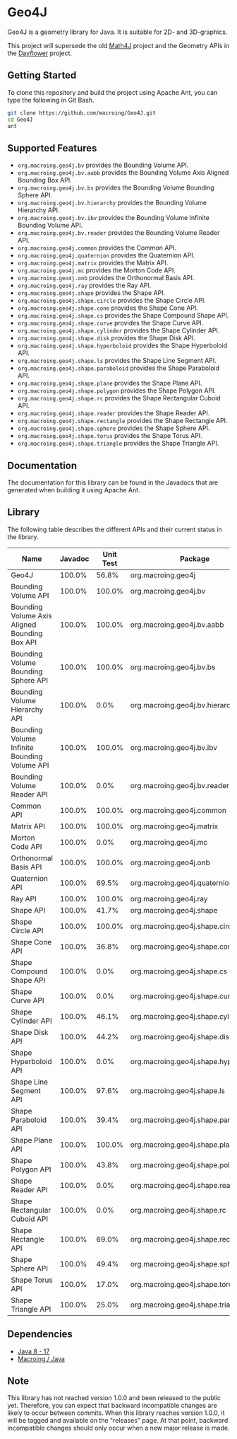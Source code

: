 Geo4J
=====
Geo4J is a geometry library for Java. It is suitable for 2D- and 3D-graphics.

This project will supersede the old [Math4J](https://github.com/macroing/Math4J) project and the Geometry APIs in the [Dayflower](https://github.com/macroing/Dayflower) project.

Getting Started
---------------
To clone this repository and build the project using Apache Ant, you can type the following in Git Bash.

```bash
git clone https://github.com/macroing/Geo4J.git
cd Geo4J
ant
```

Supported Features
------------------
 - `org.macroing.geo4j.bv` provides the Bounding Volume API.
 - `org.macroing.geo4j.bv.aabb` provides the Bounding Volume Axis Aligned Bounding Box API.
 - `org.macroing.geo4j.bv.bs` provides the Bounding Volume Bounding Sphere API.
 - `org.macroing.geo4j.bv.hierarchy` provides the Bounding Volume Hierarchy API.
 - `org.macroing.geo4j.bv.ibv` provides the Bounding Volume Infinite Bounding Volume API.
 - `org.macroing.geo4j.bv.reader` provides the Bounding Volume Reader API.
 - `org.macroing.geo4j.common` provides the Common API.
 - `org.macroing.geo4j.quaternion` provides the Quaternion API.
 - `org.macroing.geo4j.matrix` provides the Matrix API.
 - `org.macroing.geo4j.mc` provides the Morton Code API.
 - `org.macroing.geo4j.onb` provides the Orthonormal Basis API.
 - `org.macroing.geo4j.ray` provides the Ray API.
 - `org.macroing.geo4j.shape` provides the Shape API.
 - `org.macroing.geo4j.shape.circle` provides the Shape Circle API.
 - `org.macroing.geo4j.shape.cone` provides the Shape Cone API.
 - `org.macroing.geo4j.shape.cs` provides the Shape Compound Shape API.
 - `org.macroing.geo4j.shape.curve` provides the Shape Curve API.
 - `org.macroing.geo4j.shape.cylinder` provides the Shape Cylinder API.
 - `org.macroing.geo4j.shape.disk` provides the Shape Disk API.
 - `org.macroing.geo4j.shape.hyperboloid` provides the Shape Hyperboloid API.
 - `org.macroing.geo4j.shape.ls` provides the Shape Line Segment API.
 - `org.macroing.geo4j.shape.paraboloid` provides the Shape Paraboloid API.
 - `org.macroing.geo4j.shape.plane` provides the Shape Plane API.
 - `org.macroing.geo4j.shape.polygon` provides the Shape Polygon API.
 - `org.macroing.geo4j.shape.rc` provides the Shape Rectangular Cuboid API.
 - `org.macroing.geo4j.shape.reader` provides the Shape Reader API.
 - `org.macroing.geo4j.shape.rectangle` provides the Shape Rectangle API.
 - `org.macroing.geo4j.shape.sphere` provides the Shape Sphere API.
 - `org.macroing.geo4j.shape.torus` provides the Shape Torus API.
 - `org.macroing.geo4j.shape.triangle` provides the Shape Triangle API.

Documentation
-------------
The documentation for this library can be found in the Javadocs that are generated when building it using Apache Ant.

Library
-------
The following table describes the different APIs and their current status in the library.

| Name                                          | Javadoc | Unit Test | Package                              |
| --------------------------------------------- | ------- | --------- | ------------------------------------ |
| Geo4J                                         | 100.0%  |  56.8%    | org.macroing.geo4j                   |
| Bounding Volume API                           | 100.0%  | 100.0%    | org.macroing.geo4j.bv                |
| Bounding Volume Axis Aligned Bounding Box API | 100.0%  | 100.0%    | org.macroing.geo4j.bv.aabb           |
| Bounding Volume Bounding Sphere API           | 100.0%  | 100.0%    | org.macroing.geo4j.bv.bs             |
| Bounding Volume Hierarchy API                 | 100.0%  |   0.0%    | org.macroing.geo4j.bv.hierarchy      |
| Bounding Volume Infinite Bounding Volume API  | 100.0%  | 100.0%    | org.macroing.geo4j.bv.ibv            |
| Bounding Volume Reader API                    | 100.0%  |   0.0%    | org.macroing.geo4j.bv.reader         |
| Common API                                    | 100.0%  | 100.0%    | org.macroing.geo4j.common            |
| Matrix API                                    | 100.0%  | 100.0%    | org.macroing.geo4j.matrix            |
| Morton Code API                               | 100.0%  |   0.0%    | org.macroing.geo4j.mc                |
| Orthonormal Basis API                         | 100.0%  | 100.0%    | org.macroing.geo4j.onb               |
| Quaternion API                                | 100.0%  |  69.5%    | org.macroing.geo4j.quaternion        |
| Ray API                                       | 100.0%  | 100.0%    | org.macroing.geo4j.ray               |
| Shape API                                     | 100.0%  |  41.7%    | org.macroing.geo4j.shape             |
| Shape Circle API                              | 100.0%  | 100.0%    | org.macroing.geo4j.shape.circle      |
| Shape Cone API                                | 100.0%  |  36.8%    | org.macroing.geo4j.shape.cone        |
| Shape Compound Shape API                      | 100.0%  |   0.0%    | org.macroing.geo4j.shape.cs          |
| Shape Curve API                               | 100.0%  |   0.0%    | org.macroing.geo4j.shape.curve       |
| Shape Cylinder API                            | 100.0%  |  46.1%    | org.macroing.geo4j.shape.cylinder    |
| Shape Disk API                                | 100.0%  |  44.2%    | org.macroing.geo4j.shape.disk        |
| Shape Hyperboloid API                         | 100.0%  |   0.0%    | org.macroing.geo4j.shape.hyperboloid |
| Shape Line Segment API                        | 100.0%  |  97.6%    | org.macroing.geo4j.shape.ls          |
| Shape Paraboloid API                          | 100.0%  |  39.4%    | org.macroing.geo4j.shape.paraboloid  |
| Shape Plane API                               | 100.0%  | 100.0%    | org.macroing.geo4j.shape.plane       |
| Shape Polygon API                             | 100.0%  |  43.8%    | org.macroing.geo4j.shape.polygon     |
| Shape Reader API                              | 100.0%  |   0.0%    | org.macroing.geo4j.shape.reader      |
| Shape Rectangular Cuboid API                  | 100.0%  |   0.0%    | org.macroing.geo4j.shape.rc          |
| Shape Rectangle API                           | 100.0%  |  69.0%    | org.macroing.geo4j.shape.rectangle   |
| Shape Sphere API                              | 100.0%  |  49.4%    | org.macroing.geo4j.shape.sphere      |
| Shape Torus API                               | 100.0%  |  17.0%    | org.macroing.geo4j.shape.torus       |
| Shape Triangle API                            | 100.0%  |  25.0%    | org.macroing.geo4j.shape.triangle    |

Dependencies
------------
 - [Java 8 - 17](http://www.java.com)
 - [Macroing / Java](https://github.com/macroing/Java)

Note
----
This library has not reached version 1.0.0 and been released to the public yet. Therefore, you can expect that backward incompatible changes are likely to occur between commits. When this library reaches version 1.0.0, it will be tagged and available on the "releases" page. At that point, backward incompatible changes should only occur when a new major release is made.